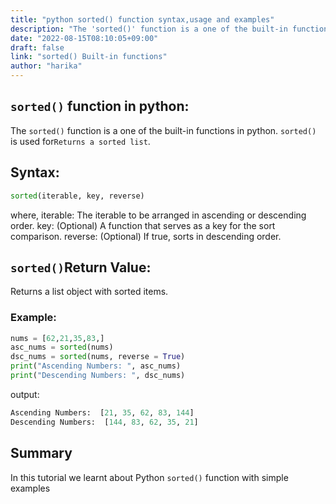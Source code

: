 ```yaml
---
title: "python sorted() function syntax,usage and examples"
description: "The 'sorted()' function is a one of the built-in functions in python"
date: "2022-08-15T08:10:05+09:00"
draft: false
link: "sorted() Built-in functions"
author: "harika"
---
```


## `sorted()` function in python:
The `sorted()` function is a one of the built-in functions in python.
`sorted()` is used for`Returns a sorted list`.

## Syntax:
```python
sorted(iterable, key, reverse)
```
where,
iterable: The iterable to be arranged in ascending or descending order.
key: (Optional) A function that serves as a key for the sort comparison.
reverse: (Optional) If true, sorts in descending order.

## `sorted()`Return Value:

Returns a list object with sorted items.

### Example:
```python
nums = [62,21,35,83,]
asc_nums = sorted(nums)
dsc_nums = sorted(nums, reverse = True)
print("Ascending Numbers: ", asc_nums)
print("Descending Numbers: ", dsc_nums)
```
output:
```python
Ascending Numbers:  [21, 35, 62, 83, 144]
Descending Numbers:  [144, 83, 62, 35, 21]
```
## Summary
In this tutorial we learnt about Python `sorted()` function with simple examples